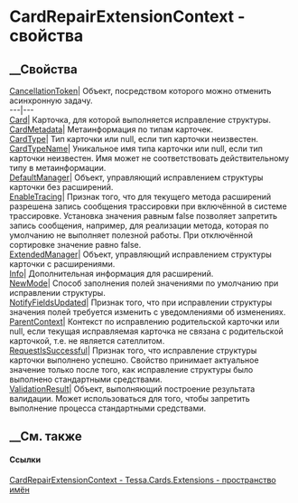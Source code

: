 # CardRepairExtensionContext - свойства
##  __Свойства
[CancellationToken](P_Tessa_Cards_Extensions_CardRepairExtensionContext_CancellationToken.htm)|
Объект, посредством которого можно отменить асинхронную задачу.  
---|---  
[Card](P_Tessa_Cards_Extensions_CardRepairExtensionContext_Card.htm)|
Карточка, для которой выполняется исправление структуры.  
[CardMetadata](P_Tessa_Cards_Extensions_CardRepairExtensionContext_CardMetadata.htm)|
Метаинформация по типам карточек.  
[CardType](P_Tessa_Cards_Extensions_CardRepairExtensionContext_CardType.htm)|
Тип карточки или null, если тип карточки неизвестен.  
[CardTypeName](P_Tessa_Cards_Extensions_CardRepairExtensionContext_CardTypeName.htm)|
Уникальное имя типа карточки или null, если тип карточки неизвестен. Имя может
не соответствовать действительному типу в метаинформации.  
[DefaultManager](P_Tessa_Cards_Extensions_CardRepairExtensionContext_DefaultManager.htm)|
Объект, управляющий исправлением структуры карточки без расширений.  
[EnableTracing](P_Tessa_Cards_Extensions_CardRepairExtensionContext_EnableTracing.htm)|
Признак того, что для текущего метода расширений разрешена запись сообщения
трассировки при включённой в системе трассировке. Установка значения равным
false позволяет запретить запись сообщения, например, для реализации метода,
которая по умолчанию не выполняет полезной работы. При отключённой сортировке
значение равно false.  
[ExtendedManager](P_Tessa_Cards_Extensions_CardRepairExtensionContext_ExtendedManager.htm)|
Объект, управляющий исправлением структуры карточки с расширениями.  
[Info](P_Tessa_Cards_Extensions_CardRepairExtensionContext_Info.htm)|
Дополнительная информация для расширений.  
[NewMode](P_Tessa_Cards_Extensions_CardRepairExtensionContext_NewMode.htm)|
Способ заполнения полей значениями по умолчанию при исправлении структуры.  
[NotifyFieldsUpdated](P_Tessa_Cards_Extensions_CardRepairExtensionContext_NotifyFieldsUpdated.htm)|
Признак того, что при исправлении структуры значения полей требуется изменить
с уведомлениями об изменениях.  
[ParentContext](P_Tessa_Cards_Extensions_CardRepairExtensionContext_ParentContext.htm)|
Контекст по исправлению родительской карточки или null, если текущая
исправляемая карточка не связана с родительской карточкой, т.е. не является
сателлитом.  
[RequestIsSuccessful](P_Tessa_Cards_Extensions_CardRepairExtensionContext_RequestIsSuccessful.htm)|
Признак того, что исправление структуры карточки выполнено успешно. Свойство
принимает актуальное значение только после того, как исправление структуры
было выполнено стандартными средствами.  
[ValidationResult](P_Tessa_Cards_Extensions_CardRepairExtensionContext_ValidationResult.htm)|
Объект, выполняющий построение результата валидации. Может использоваться для
того, чтобы запретить выполнение процесса стандартными средствами.  
## __См. также
#### Ссылки
[CardRepairExtensionContext -
](T_Tessa_Cards_Extensions_CardRepairExtensionContext.htm)
[Tessa.Cards.Extensions - пространство имён](N_Tessa_Cards_Extensions.htm)
